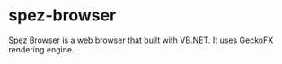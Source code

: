 # spez-browser
Spez Browser is a web browser that built with VB.NET. It uses GeckoFX rendering engine.

